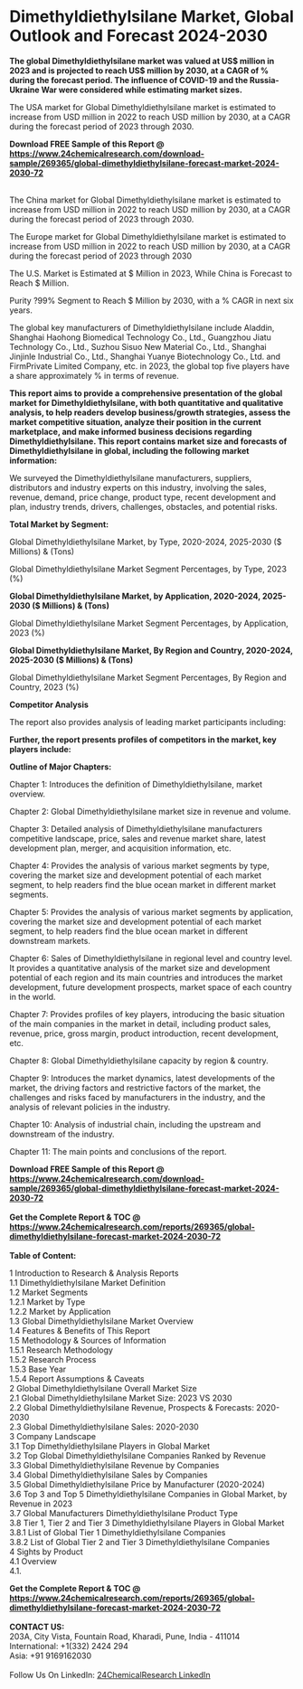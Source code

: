 <h1>Dimethyldiethylsilane Market, Global Outlook and Forecast 2024-2030</h1><p><strong>The global Dimethyldiethylsilane market was valued at US$ million in 2023 and is projected to reach US$ million by 2030, at a CAGR of % during the forecast period. The influence of COVID-19 and the Russia-Ukraine War were considered while estimating market sizes.</strong></p><p>
</p><p>The USA market for Global Dimethyldiethylsilane market is estimated to increase from USD million in 2022 to reach USD million by 2030, at a CAGR during the forecast period of 2023 through 2030.</p><div><b>Download FREE Sample of this Report @ 
            <a href="https://www.24chemicalresearch.com/download-sample/269365/global-dimethyldiethylsilane-forecast-market-2024-2030-72">
            https://www.24chemicalresearch.com/download-sample/269365/global-dimethyldiethylsilane-forecast-market-2024-2030-72</a></b></div><br><p>
</p><p>The China market for Global Dimethyldiethylsilane market is estimated to increase from USD million in 2022 to reach USD million by 2030, at a CAGR during the forecast period of 2023 through 2030.</p><p>
</p><p>The Europe market for Global Dimethyldiethylsilane market is estimated to increase from USD million in 2022 to reach USD million by 2030, at a CAGR during the forecast period of 2023 through 2030</p><p>
</p><p>The U.S. Market is Estimated at $ Million in 2023, While China is Forecast to Reach $ Million.</p><p>
Purity ?99% Segment to Reach $ Million by 2030, with a % CAGR in next six years.</p><p>
The global key manufacturers of Dimethyldiethylsilane include Aladdin, Shanghai Haohong Biomedical Technology Co., Ltd., Guangzhou Jiatu Technology Co., Ltd., Suzhou Sisuo New Material Co., Ltd., Shanghai Jinjinle Industrial Co., Ltd., Shanghai Yuanye Biotechnology Co., Ltd. and FirmPrivate Limited Company, etc. in 2023, the global top five players have a share approximately % in terms of revenue.</p><p>
<strong>This report aims to provide a comprehensive presentation of the global market for Dimethyldiethylsilane, with both quantitative and qualitative analysis, to help readers develop business/growth strategies, assess the market competitive situation, analyze their position in the current marketplace, and make informed business decisions regarding Dimethyldiethylsilane. This report contains market size and forecasts of Dimethyldiethylsilane in global, including the following market information:</strong></p><p>
</p><p>
</p><p>We surveyed the Dimethyldiethylsilane manufacturers, suppliers, distributors and industry experts on this industry, involving the sales, revenue, demand, price change, product type, recent development and plan, industry trends, drivers, challenges, obstacles, and potential risks.</p><p>
<strong>Total Market by Segment:</strong></p><p>
Global Dimethyldiethylsilane Market, by Type, 2020-2024, 2025-2030 ($ Millions) &amp; (Tons)</p><p>
Global Dimethyldiethylsilane Market Segment Percentages, by Type, 2023 (%)</p><p>
</p><p>
</p><p><strong>Global Dimethyldiethylsilane Market, by Application, 2020-2024, 2025-2030 ($ Millions) &amp; (Tons)</strong></p><p>
Global Dimethyldiethylsilane Market Segment Percentages, by Application, 2023 (%)</p><p>
</p><p>
</p><p><strong>Global Dimethyldiethylsilane Market, By Region and Country, 2020-2024, 2025-2030 ($ Millions) &amp; (Tons)</strong></p><p>
Global Dimethyldiethylsilane Market Segment Percentages, By Region and Country, 2023 (%)</p><p>
</p><p>
</p><p><strong>Competitor Analysis</strong></p><p>
The report also provides analysis of leading market participants including:</p><p>
</p><p>
</p><p><strong>Further, the report presents profiles of competitors in the market, key players include:</strong></p><p>
</p><p>
</p><p><strong>Outline of Major Chapters:</strong></p><p>
Chapter 1: Introduces the definition of Dimethyldiethylsilane, market overview.</p><p>
Chapter 2: Global Dimethyldiethylsilane market size in revenue and volume.</p><p>
Chapter 3: Detailed analysis of Dimethyldiethylsilane manufacturers competitive landscape, price, sales and revenue market share, latest development plan, merger, and acquisition information, etc.</p><p>
Chapter 4: Provides the analysis of various market segments by type, covering the market size and development potential of each market segment, to help readers find the blue ocean market in different market segments.</p><p>
Chapter 5: Provides the analysis of various market segments by application, covering the market size and development potential of each market segment, to help readers find the blue ocean market in different downstream markets.</p><p>
Chapter 6: Sales of Dimethyldiethylsilane in regional level and country level. It provides a quantitative analysis of the market size and development potential of each region and its main countries and introduces the market development, future development prospects, market space of each country in the world.</p><p>
Chapter 7: Provides profiles of key players, introducing the basic situation of the main companies in the market in detail, including product sales, revenue, price, gross margin, product introduction, recent development, etc.</p><p>
Chapter 8: Global Dimethyldiethylsilane capacity by region &amp; country.</p><p>
Chapter 9: Introduces the market dynamics, latest developments of the market, the driving factors and restrictive factors of the market, the challenges and risks faced by manufacturers in the industry, and the analysis of relevant policies in the industry.</p><p>
Chapter 10: Analysis of industrial chain, including the upstream and downstream of the industry.</p><p>
Chapter 11: The main points and conclusions of the report.</p><div><b>Download FREE Sample of this Report @ 
            <a href="https://www.24chemicalresearch.com/download-sample/269365/global-dimethyldiethylsilane-forecast-market-2024-2030-72">
            https://www.24chemicalresearch.com/download-sample/269365/global-dimethyldiethylsilane-forecast-market-2024-2030-72</a></b></div><br><div><b>Get the Complete Report & TOC @ 
            <a href="https://www.24chemicalresearch.com/reports/269365/global-dimethyldiethylsilane-forecast-market-2024-2030-72">
            https://www.24chemicalresearch.com/reports/269365/global-dimethyldiethylsilane-forecast-market-2024-2030-72</a></b></div><br>
            <b>Table of Content:</b><p>1 Introduction to Research & Analysis Reports<br />
    1.1 Dimethyldiethylsilane Market Definition<br />
    1.2 Market Segments<br />
        1.2.1 Market by Type<br />
        1.2.2 Market by Application<br />
    1.3 Global Dimethyldiethylsilane Market Overview<br />
    1.4 Features & Benefits of This Report<br />
    1.5 Methodology & Sources of Information<br />
        1.5.1 Research Methodology<br />
        1.5.2 Research Process<br />
        1.5.3 Base Year<br />
        1.5.4 Report Assumptions & Caveats<br />
2 Global Dimethyldiethylsilane Overall Market Size<br />
    2.1 Global Dimethyldiethylsilane Market Size: 2023 VS 2030<br />
    2.2 Global Dimethyldiethylsilane Revenue, Prospects & Forecasts: 2020-2030<br />
    2.3 Global Dimethyldiethylsilane Sales: 2020-2030<br />
3 Company Landscape<br />
    3.1 Top Dimethyldiethylsilane Players in Global Market<br />
    3.2 Top Global Dimethyldiethylsilane Companies Ranked by Revenue<br />
    3.3 Global Dimethyldiethylsilane Revenue by Companies<br />
    3.4 Global Dimethyldiethylsilane Sales by Companies<br />
    3.5 Global Dimethyldiethylsilane Price by Manufacturer (2020-2024)<br />
    3.6 Top 3 and Top 5 Dimethyldiethylsilane Companies in Global Market, by Revenue in 2023<br />
    3.7 Global Manufacturers Dimethyldiethylsilane Product Type<br />
    3.8 Tier 1, Tier 2 and Tier 3 Dimethyldiethylsilane Players in Global Market<br />
        3.8.1 List of Global Tier 1 Dimethyldiethylsilane Companies<br />
        3.8.2 List of Global Tier 2 and Tier 3 Dimethyldiethylsilane Companies<br />
4 Sights by Product<br />
    4.1 Overview<br />
        4.1.</p><div><b>Get the Complete Report & TOC @ 
            <a href="https://www.24chemicalresearch.com/reports/269365/global-dimethyldiethylsilane-forecast-market-2024-2030-72">
            https://www.24chemicalresearch.com/reports/269365/global-dimethyldiethylsilane-forecast-market-2024-2030-72</a></b></div><br><b>CONTACT US:</b><br>
            203A, City Vista, Fountain Road, Kharadi, Pune, India - 411014<br>
            International: +1(332) 2424 294<br>
            Asia: +91 9169162030 <br><br>
            Follow Us On LinkedIn: <a href="https://www.linkedin.com/company/24chemicalresearch/">24ChemicalResearch LinkedIn</a>